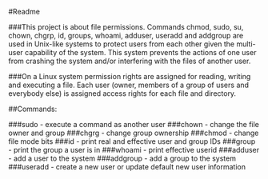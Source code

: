 #Readme

###This project is about file permissions. Commands chmod, sudo, su, chown, chgrp, id, groups, whoami, adduser, useradd and addgroup are used in Unix-like systems to protect users from each other given the multi-user capability of the system. This system prevents the actions of one user from crashing the system and/or interfering with the files of another user.

###On a Linux system permission rights are assigned for reading, writing and executing a file. Each user (owner, members of a group of users and everybody else) is assigned access rights for each file and directory.

##Commands:

###sudo - execute a command as another user
###chown - change the file owner and group
###chgrg - change group ownership
###chmod - change file mode bits
###id - print real and effective user and group IDs
###group - print the group a user is in
###whoami - print effective userid
###adduser - add a user to the system
###addgroup - add a group to the system
###useradd - create a new user or update default new user information
 
